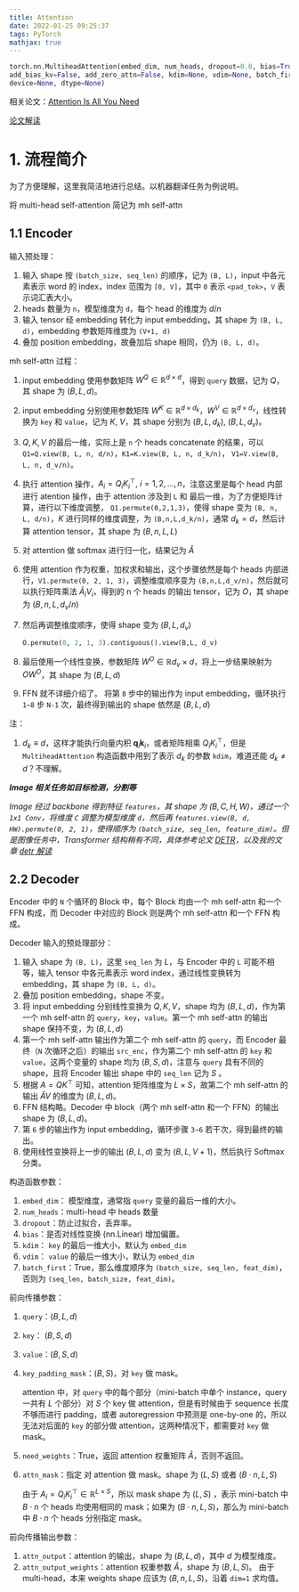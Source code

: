 ```yaml
---
title: Attention
date: 2022-01-25 09:25:37
tags: PyTorch
mathjax: true
---
```


```python
torch.nn.MultiheadAttention(embed_dim, num_heads, dropout=0.0, bias=True,
add_bias_kv=False, add_zero_attn=False, kdim=None, vdim=None, batch_first=False,
device=None, dtype=None)
```

<!--more-->

相关论文：[Attention Is All You Need](https://arxiv.org/abs/1706.03762)

[论文解读](/transformer/2022/01/17/self_attention)

# 1. 流程简介
为了方便理解，这里我简洁地进行总结。以机器翻译任务为例说明。

将 multi-head self-attention 简记为 mh self-attn

## 1.1 Encoder
输入预处理：

1. 输入 shape 按 `(batch_size, seq_len)` 的顺序，记为 `(B, L)`，input 中各元素表示 word 的 index，index 范围为 `[0, V]`，其中 `0` 表示 `<pad_tok>`，`V` 表示词汇表大小。
2. heads 数量为 `n`，模型维度为 `d`，每个 head 的维度为 $d/n$ 
3. 输入 tensor 经 embedding 转化为 input embedding，其 shape 为 `(B, L, d)`，embedding 参数矩阵维度为 `(V+1, d)`
4. 叠加 position embedding，故叠加后 shape 相同，仍为 `(B, L, d)`。



mh self-attn 过程：

1. input embedding 使用参数矩阵 $W^Q \in \mathbb R^{d \times d}$，得到 `query` 数据，记为 $Q$，其 shape 为 $(B, L, d)$。
2. input embedding 分别使用参数矩阵 $W^K \in \mathbb R^{d \times d_k}$，$W^V \in \mathbb R^{d \times d_v}$，线性转换为 `key` 和 `value`，记为 $K, \ V$，其 shape 分别为 $(B, L, d_k), \ (B, L, d_v)$。

1. $Q, K ,V$ 的最后一维，实际上是 `n` 个 heads concatenate 的结果，可以 `Q1=Q.view(B, L, n, d/n)`，`K1=K.view(B, L, n, d_k/n)`， `V1=V.view(B, L, n, d_v/n)`。
2. 执行 attention 操作，$A_i=Q_iK_i^{\top}, \ i=1,2,...,n$，注意这里是每个 head 内部进行 atention 操作，由于 attention 涉及到 `L` 和 最后一维，为了方便矩阵计算，进行以下维度调整， `Q1.permute(0,2,1,3)`，使得 shape 变为 `(B, n, L, d/n)`，$K$ 进行同样的维度调整，为 `(B,n,L,d_k/n)`，通常 $d_k=d$，然后计算 attention tensor，其 shape 为 $(B,n,L,L)$
3. 对 attention 做 softmax 进行归一化，结果记为 $\hat A$
4. 使用 attention 作为权重，加权求和输出，这个步骤依然是每个 heads 内部进行，`V1.permute(0, 2, 1, 3)`，调整维度顺序变为 `(B,n,L,d_v/n)`，然后就可以执行矩阵乘法 $\hat A_i V_i$，得到的 n 个 heads 的输出 tensor，记为 $O$，其 shape 为 $(B,n,L,d_v/n)$
5. 然后再调整维度顺序，使得 shape 变为 $(B, L, d_v)$
    ```python
    O.permute(0, 2, 1, 3).contiguous().view(B,L, d_v)
    ```
8. 最后使用一个线性变换，参数矩阵 $W^O \in \mathbb R{d_v \times d}$，将上一步结果映射为 $OW^O$，其 shape 为 $(B, L, d)$

9. FFN 就不详细介绍了。 将第 `8` 步中的输出作为 input embedding，循环执行 `1~8` 步 `N-1` 次，最终得到输出的 shape 依然是 $(B, L, d)$

注：
1. $d_k \equiv d$，这样才能执行向量内积 $\mathbf q_i \mathbf k_i$，或者矩阵相乘 $Q_iK_i^{\top}$，但是 `MultiheadAttention` 构造函数中用到了表示 $d_k$ 的参数 `kdim`，难道还能 $d_k \neq d$？不理解。

_**Image 相关任务如目标检测，分割等**_

_Image 经过 backbone 得到特征 `features`，其 shape 为 $(B, C, H, W)$，通过一个 `1x1 Conv`，将维度 `C` 调整为模型维度 `d`，然后再 `features.view(B, d, HW).permute(0, 2, 1)`，使得顺序为 `(batch_size, seq_len, feature_dim)`。但是图像任务中，Transformer 结构稍有不同，具体参考论文 [DETR]()，以及我的文章 [detr 解读]()_

## 2.2 Decoder
Encoder 中的 `N` 个循环的 Block 中，每个 Block 均由一个 mh self-attn 和一个 FFN 构成，而 Decoder 中对应的 Block 则是两个 mh self-attn 和一个 FFN 构成。

Decoder 输入的预处理部分：
1. 输入 shape 为 `(B, L)`，这里 `seq_len` 为 $L$，与 Encoder 中的 `L` 可能不相等，输入 tensor 中各元素表示 word index，通过线性变换转为 embedding，其 shape 为 `(B, L, d)`。
2. 叠加 position embedding，shape 不变。
3. 将 input embedding 分别线性变换为 $Q, K, V$，shape 均为 $(B, L, d)$，作为第一个 mh self-attn 的 `query`，`key`，`value`。第一个 mh self-attn 的输出 shape 保持不变，为 $(B,L,d)$
4. 第一个 mh self-attn 输出作为第二个 mh self-attn 的 `query`，而 Encoder 最终（`N` 次循环之后）的输出 `src_enc`，作为第二个 mh self-attn 的 `key` 和 `value`，这两个变量的 shape 均为 $(B, S, d)$，注意与 `query` 具有不同的 shape，且将 Encoder 输出 shape 中的 `seq_len` 记为 $S$ 。
5. 根据 $A=QK^{\top}$ 可知，attention 矩阵维度为 $L \times S$，故第二个 mh self-attn 的输出 $\hat A V$ 的维度为 $(B, L, d)$。
6. FFN 结构略。Decoder 中 block（两个 mh self-attn 和一个 FFN）的输出 shape 为 $(B, L, d)$。
7. 第 `6` 步的输出作为 input embedding，循环步骤 `3~6` 若干次，得到最终的输出。
8. 使用线性变换将上一步的输出 $(B, L, d)$ 变为 $(B, L, V+1)$，然后执行 Softmax 分类。

构造函数参数：

1. `embed_dim`： 模型维度，通常指 `query` 变量的最后一维的大小。
2. `num_heads`：multi-head 中 heads 数量
3. `dropout`：防止过拟合，丢弃率。
4. `bias`：是否对线性变换 (nn.Linear) 增加偏置。
5. `kdim`： `key` 的最后一维大小，默认为 `embed_dim`
6. `vdim`： `value` 的最后一维大小，默认为 `embed_dim`
7. `batch_first`：True，那么维度顺序为 `(batch_size, seq_len, feat_dim)`，否则为 `(seq_len, batch_size, feat_dim)`。

前向传播参数：

1. `query`：$(B, L, d)$
2. `key`：  $(B, S, d)$
3. `value`：$(B, S, d)$

4. `key_padding_mask`：$(B, S)$，对 `key` 做 mask。

    attention 中，对 `query` 中的每个部分（mini-batch 中单个 instance，query 一共有 $L$ 个部分）对 $S$ 个 key 做 attention，但是有时候由于 sequence 长度不够而进行 padding，或者 autoregression 中预测是 one-by-one 的，所以无法对后面的 `key` 的部分做 attention，这两种情况下，都需要对 `key` 做 mask。

5. `need_weights`：True，返回 attention 权重矩阵 $\hat A$，否则不返回。
6. `attn_mask`：指定 对 attention 做 mask。shape 为 $(L, S)$ 或者 $(B \cdot n, L, S)$

    由于 $A_i =Q_i K_i^{\top} \in \mathbb R^{L \times S}$，所以 mask shape 为 $(L, S)$ ，表示 mini-batch 中 $B \cdot n$ 个 heads 均使用相同的 mask；如果为 $(B \cdot n, L, S)$，那么为  mini-batch 中 $B \cdot n$ 个 heads 分别指定 mask。

前向传播输出参数：

1. `attn_output`：attention 的输出，shape 为 $(B, L, d)$，其中 $d$ 为模型维度。
2. `attn_output_weights`：attention 权重参数 $\hat A$，shape 为 $(B,L, S)$。
    由于 multi-head，本来 weights shape 应该为 $(B, n,L, S)$，沿着 `dim=1` 求均值。